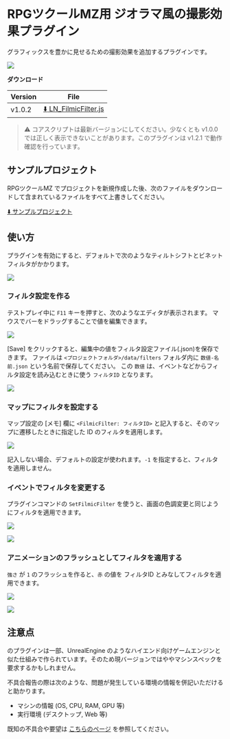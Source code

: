 RPGツクールMZ用 ジオラマ風の撮影効果プラグイン
==========

グラフィックスを豊かに見せるための撮影効果を追加するプラグインです。

![](docs/img/x.jpg)

**ダウンロード**

| Version | File |
|---------|------|
| v1.0.2  | [:arrow_down: LN_FilmicFilter.js](https://raw.githubusercontent.com/lriki/LN_FilmicFilter/master/js/plugins/LN_FilmicFilter.js) |

> ⚠ コアスクリプトは最新バージョンにしてください。少なくとも v1.0.0 では正しく表示できないことがあります。このプラグインは v1.2.1 で動作確認を行っています。

サンプルプロジェクト
----------

RPGツクールMZ でプロジェクトを新規作成した後、次のファイルをダウンロードして含まれているファイルをすべて上書きしてください。

[:arrow_down: サンプルプロジェクト](https://github.com/lriki/LN_FilmicFilter/archive/refs/heads/main.zip)

使い方
----------

プラグインを有効にすると、デフォルトで次のようなティルトシフトとビネットフィルタがかかります。

![](docs/img/1.png)

### フィルタ設定を作る

テストプレイ中に `F11` キーを押すと、次のようなエディタが表示されます。
マウスでバーをドラッグすることで値を編集できます。

![](docs/img/t1.png)

[Save] をクリックすると、編集中の値をフィルタ設定ファイル(.json)を保存できます。
ファイルは `<プロジェクトフォルダ>/data/filters` フォルダ内に `数値-名前.json` という名前で保存してください。
この `数値` は、イベントなどからフィルタ設定を読み込むときに使う `フィルタID` となります。

![](docs/img/t2.png)

### マップにフィルタを設定する

マップ設定の [メモ] 欄に `<FilmicFilter: フィルタID>` と記入すると、そのマップに遷移したときに指定した ID のフィルタを適用します。

![](docs/img/t3.png)

記入しない場合、デフォルトの設定が使われます。`-1` を指定すると、フィルタを適用しません。

### イベントでフィルタを変更する

プラグインコマンドの `SetFilmicFilter` を使うと、画面の色調変更と同じようにフィルタを適用できます。

![](docs/img/t4.png)

![](docs/img/t6.gif)

### アニメーションのフラッシュとしてフィルタを適用する

`強さ` が `1` のフラッシュを作ると、`赤` の値を フィルタID とみなしてフィルタを適用できます。

![](docs/img/t5.png)

![](docs/img/t7.gif)

注意点
----------

のプラグインは一部、UnrealEngine のようなハイエンド向けゲームエンジンと似た仕組みで作られています。そのため現バージョンではややマシンスペックを要求するかもしれません。

不具合報告の際は次のような、問題が発生している環境の情報を併記いただけると助かります。

* マシンの情報 (OS, CPU, RAM, GPU 等)
* 実行環境 (デスクトップ, Web 等)

既知の不具合や要望は [こちらのページ](https://github.com/lriki/LN_FilmicFilter/issues) を参照してください。


